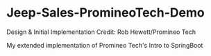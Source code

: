 # Jeep-Sales-PromineoTech-Demo
Design & Initial Implementation Credit:  Rob Hewett/Promineo Tech

My extended implementation of Promineo Tech's Intro to SpringBoot
